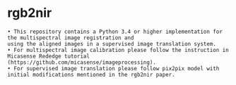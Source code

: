 # rgb2nir

    • This repository contains a Python 3.4 or higher implementation for the multispectral image registration and 
    using the aligned images in a supervised image translation system. 
    • For multispectral image calibration please follow the instruction in Micasense Rededge tutorial 
    (https://github.com/micasense/imageprocessing).
    • For supervised image translation please follow pix2pix model with initial modifications mentioned in the rgb2nir paper. 
